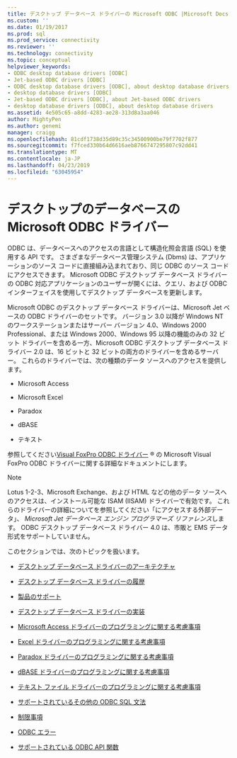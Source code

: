 ```yaml
---
title: デスクトップ データベース ドライバーの Microsoft ODBC |Microsoft Docs
ms.custom: ''
ms.date: 01/19/2017
ms.prod: sql
ms.prod_service: connectivity
ms.reviewer: ''
ms.technology: connectivity
ms.topic: conceptual
helpviewer_keywords:
- ODBC desktop database drivers [ODBC]
- Jet-based ODBC drivers [ODBC]
- ODBC desktop database drivers [ODBC], about desktop database drivers
- desktop database drivers [ODBC]
- Jet-based ODBC drivers [ODBC], about Jet-based ODBC drivers
- desktop database drivers [ODBC], about desktop database drivers
ms.assetid: 4e505c65-a8dd-4283-ae28-313d8a3aa046
author: MightyPen
ms.author: genemi
manager: craigg
ms.openlocfilehash: 81cdf1738d35d89c35c34500900be79f7702f877
ms.sourcegitcommit: f7fced330b64d6616aeb8766747295807c92dd41
ms.translationtype: MT
ms.contentlocale: ja-JP
ms.lasthandoff: 04/23/2019
ms.locfileid: "63045954"
---
```

# <a name="microsoft-odbc-desktop-database-drivers"></a>デスクトップのデータベースの Microsoft ODBC ドライバー
ODBC は、データベースへのアクセスの言語として構造化照会言語 (SQL) を使用する API です。 さまざまなデータベース管理システム (Dbms) は、アプリケーションのソース コードに直接組み込まれており、同じ ODBC のソース コードにアクセスできます。 Microsoft ODBC デスクトップ データベース ドライバーの ODBC 対応アプリケーションのユーザーが開くには、クエリ、および ODBC インターフェイスを使用してデスクトップ データベースを更新します。  
  
 Microsoft ODBC のデスクトップ データベース ドライバーは、Microsoft Jet ベースの ODBC ドライバーのセットです。 バージョン 3.0 以降が Windows NT のワークステーションまたはサーバー バージョン 4.0、Windows 2000 Professional、または Windows 2000、Windows 95 以降の機能のみの 32 ビット ドライバーを含める一方、Microsoft ODBC デスクトップ データベース ドライバー 2.0 は、16 ビットと 32 ビットの両方のドライバーを含めるサーバー。 これらのドライバーでは、次の種類のデータ ソースへのアクセスを提供します。  
  
-   Microsoft Access  
  
-   Microsoft Excel  
  
-   Paradox  
  
-   dBASE  
  
-   テキスト  
  
 参照してください[Visual FoxPro ODBC ドライバー](../../odbc/microsoft/visual-foxpro-odbc-driver.md) ® の Microsoft Visual FoxPro ODBC ドライバーに関する詳細なドキュメントにします。  
  
> [!NOTE]  
>  Lotus 1-2-3、Microsoft Exchange、および HTML などの他のデータ ソースへのアクセスは、インストール可能な ISAM (IISAM) ドライバーで有効です。 これらのドライバーの詳細についてを参照してください「にアクセスする外部データ」、 *Microsoft Jet データベース エンジン プログラマーズ リファレンス*します。 ODBC デスクトップ データベース ドライバー 4.0 は、市販と EMS データ形式をサポートしていません。  
  
 このセクションでは、次のトピックを扱います。  
  
-   [デスクトップ データベース ドライバーのアーキテクチャ](../../odbc/microsoft/desktop-database-drivers-architecture.md)  
  
-   [デスクトップ データベース ドライバーの履歴](../../odbc/microsoft/history-of-the-desktop-database-drivers.md)  
  
-   [製品のサポート](../../odbc/microsoft/product-support.md)  
  
-   [デスクトップ データベース ドライバーの実装](../../odbc/microsoft/implementing-desktop-database-drivers.md)  
  
-   [Microsoft Access ドライバーのプログラミングに関する考慮事項](../../odbc/microsoft/microsoft-access-driver-programming-considerations.md)  
  
-   [Excel ドライバーのプログラミングに関する考慮事項](../../odbc/microsoft/microsoft-excel-driver-programming-considerations.md)  
  
-   [Paradox ドライバーのプログラミングに関する考慮事項](../../odbc/microsoft/paradox-driver-programming-considerations.md)  
  
-   [dBASE ドライバーのプログラミングに関する考慮事項](../../odbc/microsoft/dbase-driver-programming-considerations.md)  
  
-   [テキスト ファイル ドライバーのプログラミングに関する考慮事項](../../odbc/microsoft/text-file-driver-programming-considerations.md)  
  
-   [サポートされているその他の ODBC SQL 文法](../../odbc/microsoft/additional-supported-odbc-sql-grammar.md)  
  
-   [制限事項](../../odbc/microsoft/limitations.md)  
  
-   [ODBC エラー](../../odbc/microsoft/odbc-errors.md)  
  
-   [サポートされている ODBC API 関数](../../odbc/microsoft/supported-odbc-api-functions.md)
